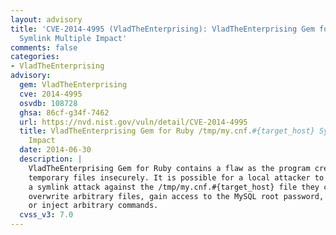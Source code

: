 ```yaml
---
layout: advisory
title: 'CVE-2014-4995 (VladTheEnterprising): VladTheEnterprising Gem for Ruby /tmp/my.cnf.#{target_host}
  Symlink Multiple Impact'
comments: false
categories:
- VladTheEnterprising
advisory:
  gem: VladTheEnterprising
  cve: 2014-4995
  osvdb: 108728
  ghsa: 86cf-g34f-7462
  url: https://nvd.nist.gov/vuln/detail/CVE-2014-4995
  title: VladTheEnterprising Gem for Ruby /tmp/my.cnf.#{target_host} Symlink Multiple
    Impact
  date: 2014-06-30
  description: |
    VladTheEnterprising Gem for Ruby contains a flaw as the program creates
    temporary files insecurely. It is possible for a local attacker to use
    a symlink attack against the /tmp/my.cnf.#{target_host} file they can
    overwrite arbitrary files, gain access to the MySQL root password,
    or inject arbitrary commands.
  cvss_v3: 7.0
---
```

